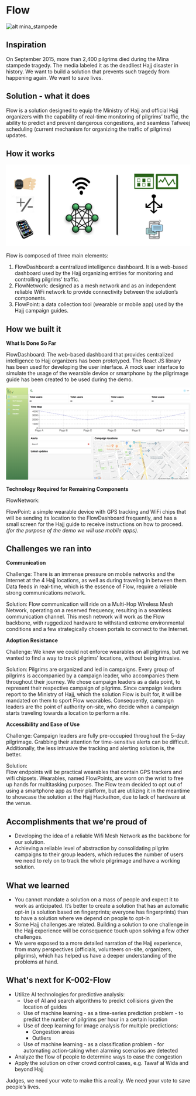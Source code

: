 # Flow

![alt mina_stampede](https://github.com/nawaf-m/flow/blob/master/img/minaStampede.png "Mina Stampede 2015")

## Inspiration
On September 2015, more than 2,400 pilgrims died during the Mina stampede tragedy. The media labeled it as the deadliest Hajj disaster in history. We want to build a solution that prevents such tragedy from happening again. We want to save lives. 

## Solution - what it does
Flow is a solution designed to equip the Ministry of Hajj and official Hajj organizers with the capability of real-time monitoring of pilgrims’ traffic, the ability to predict and prevent dangerous congestions, and seamless Tafweej scheduling (current mechanism for organizing the traffic of pilgrims) updates. 

## How it works
![alt system_model](https://github.com/nawaf-m/flow/blob/master/img/systemModel.png "Flow System Model")

Flow is composed of three main elements:
1. FlowDashboard: a centralized intelligence dashboard. It is a web-based dashboard used by the Hajj organizing entities for monitoring and controlling pilgrims’ traffic. 
2. FlowNetwork: designed as a mesh network and as an independent reliable WiFi network to provide connectivity between the solution’s components.
3. FlowPoint: a data collection tool (wearable or mobile app) used by the Hajj campaign guides. 

## How we built it
**What Is Done So Far**

FlowDashboard: The web-based dashboard that provides centralized intelligence to Hajj organizers has been prototyped. The React JS library has been used for developing the user interface. A mock user interface to simulate the usage of the wearable device or smartphone by the pilgrimage guide has been created to be used during the demo.

![alt FlowDashboard](https://github.com/nawaf-m/flow/blob/master/img/FlowDashboard.png "Flow Dashboard")

**Technology Required for Remaining Components**

FlowNetwork:

FlowPoint: a simple wearable device with GPS tracking and WiFi chips that will be sending its location to the FlowDashboard frequently, and has a small screen for the Hajj guide to receive instructions on how to proceed. _(for the purpose of the demo we will use mobile apps)._

## Challenges we ran into
**Communication**

Challenge:
There is an immense pressure on mobile networks and the Internet at the 4 Hajj locations, as well as during traveling in between them. Data feeds in real-time, which is the essence of Flow, require a reliable strong communications network. 

Solution:
Flow communication will ride on a Multi-Hop Wireless Mesh Network, operating on a reserved frequency, resulting in a seamless communication channel. This mesh network will work as the Flow backbone, with ruggedized hardware to withstand extreme environmental conditions and a few strategically chosen portals to connect to the Internet.

**Adoption Resistance**

Challenge:
We knew we could not enforce wearables on all pilgrims, but we wanted to find a way to track pilgrims’ locations, without being intrusive. 

Solution:
Pilgrims are organized and led in campaigns. Every group of pilgrims is accompanied by a campaign leader, who accompanies them throughout their journey. We chose campaign leaders as a data point, to represent their respective campaign of pilgrims. Since campaign leaders report to the Ministry of Hajj, which the solution Flow is built for, it will be mandated on them to sport Flow wearables. Consequently, campaign leaders are the point of authority on-site, who decide when a campaign starts traveling towards a location to perform a rite.


**Accessibility and Ease of Use**

Challenge:
Campaign leaders are fully pre-occupied throughout the 5-day pilgrimage. Grabbing their attention for time-sensitive alerts can be difficult. Additionally, the less intrusive the tracking and alerting solution is, the better. 

Solution:	
Flow endpoints will be practical wearables that contain GPS trackers and wifi chipsets. Wearables, named FlowPoints, are worn on the wrist to free up hands for multitasking purposes. The Flow team decided to opt out of using a smartphone app as their platform, but are utilizing it in the meantime to showcase the solution at the Hajj Hackathon, due to lack of hardware at the venue.

## Accomplishments that we're proud of
* Developing the idea of a reliable Wifi Mesh Network as the backbone for our solution.
* Achieving a reliable level of abstraction by consolidating pilgrim campaigns to their group leaders, which reduces the number of users we need to rely on to track the whole pilgrimage and have a working solution. 

## What we learned
* You cannot mandate a solution on a mass of people and expect it to work as anticipated. It’s better to create a solution that has an automatic opt-in (a solution based on fingerprints; everyone has fingerprints) than to have a solution where we depend on people to opt-in
* Some Hajj challenges are related. Building a solution to one challenge in the Hajj experience will be consequence touch upon solving a few other challenges.
* We were exposed to a more detailed narration of the Hajj experience, from many perspectives (officials, volunteers on-site, organizers, pilgrims), which has helped us have a deeper understanding of the problems at hand.  

## What's next for K-002-Flow
* Utilize AI technologies for predictive analysis:
  * Use of AI and search algorithms to predict collisions given the location of guides 
  * Use of machine learning - as a time-series prediction problem - to predict the number of pilgrims per hour in a certain location 
  * Use of deep learning for image analysis for multiple predictions:
    * Congestion areas 
    * Outliers 
  * Use of machine learning - as a classification problem - for automating action-taking when alarming scenarios are detected 
* Analyze the flow of people to determine ways to ease the congestion
* Apply the solution on other crowd control cases, e.g. Tawaf al Wida and beyond Hajj


Judges, we need your vote to make this a reality. We need your vote to save people’s lives.
